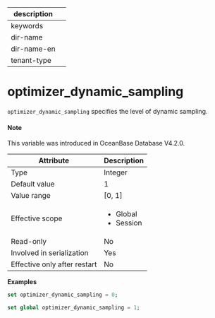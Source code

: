 | description ||
|---|---|
| keywords ||
| dir-name ||
| dir-name-en ||
| tenant-type ||

# optimizer_dynamic_sampling

`optimizer_dynamic_sampling` specifies the level of dynamic sampling. 

<main id="notice" type='explain'>

  <h4>Note</h4>

  <p>This variable was introduced in OceanBase Database V4.2.0. </p>

</main>

| Attribute | Description |
| --- | --- |
| Type | Integer |
| Default value | 1 |
| Value range | [0, 1] |
| Effective scope | <ul><li>Global  </li><li>Session </li></ul> |
| Read-only | No |
| Involved in serialization | Yes |
| Effective only after restart | No |

**Examples**

```sql
set optimizer_dynamic_sampling = 0;
```

```sql
set global optimizer_dynamic_sampling = 1;
```
